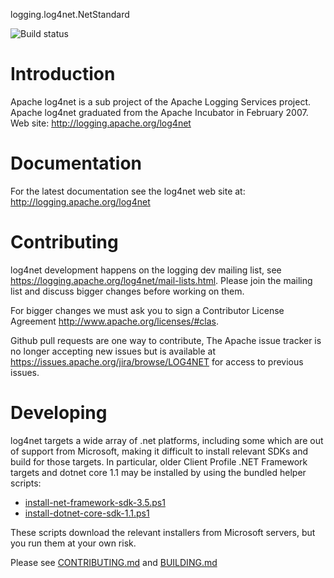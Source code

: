 logging.log4net.NetStandard

![Build status](https://ci.appveyor.com/api/projects/status/j2axn2v9pn63ya98/branch/master?svg=true)

Introduction
===========

Apache log4net is a sub project of the Apache Logging Services project. 
Apache log4net graduated from the Apache Incubator in February 2007.
Web site: http://logging.apache.org/log4net


Documentation
=============

For the latest documentation see the log4net web site at:
http://logging.apache.org/log4net

Contributing
============

log4net development happens on the logging dev mailing list, see
https://logging.apache.org/log4net/mail-lists.html.  Please join the
mailing list and discuss bigger changes before working on them.

For bigger changes we must ask you to sign a Contributor License
Agreement http://www.apache.org/licenses/#clas.

Github pull requests are one way to contribute, The Apache issue
tracker is no longer accepting new issues but is available at 
https://issues.apache.org/jira/browse/LOG4NET for access to 
previous issues. 

Developing
==========

log4net targets a wide array of .net platforms, including some
which are out of support from Microsoft, making it difficult to
install relevant SDKs and build for those targets. In particular,
older Client Profile .NET Framework targets and dotnet core 1.1
may be installed by using the bundled helper scripts:

- [install-net-framework-sdk-3.5.ps1]()
- [install-dotnet-core-sdk-1.1.ps1]()

These scripts download the relevant installers from Microsoft servers,
but you run them at your own risk.

Please see [CONTRIBUTING.md](CONTRIBUTING.md) and 
[BUILDING.md](BUILDING.md)
